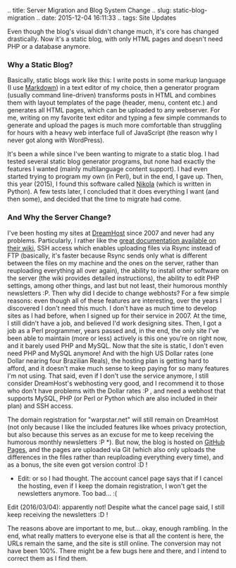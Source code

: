 .. title: Server Migration and Blog System Change
.. slug: static-blog-migration
.. date: 2015-12-04 16:11:33
.. tags: Site Updates

Even though the blog's visual didn't change much, it's core has changed drastically. Now it's a static blog, with only HTML pages and doesn't need PHP or a database anymore.

### Why a Static Blog?

Basically, static blogs work like this: I write posts in some markup language (I use [Markdown][mdhp]) in a text editor of my choice, then a generator program (usually command line-driven) transforms posts in HTML and combines them with layout templates of the page (header, menu, content etc.) and generates all HTML pages, which can be uploaded to any webserver. For me, writing on my favorite text editor and typing a few simple commands to generate and upload the pages is much more comfortable than struggling for hours with a heavy web interface full of JavaScript (the reason why I never got along with WordPress).

It's been a while since I've been wanting to migrate to a static blog. I had tested several static blog generator programs, but none had exactly the features I wanted (mainly multilanguage content support). I had even started trying to program my own (in Perl), but in the end, I gave up. Then, this year (2015), I found this software called [Nikola][nikolahp] (which is written in Python). A few tests later, I concluded that it does everything I want (and then some), and decided that the time to migrate had come.

### And Why the Server Change?

I've been hosting my sites at [DreamHost][dhhp] since 2007 and never had any problems. Particularly, I rather like the [great documentation available on their wiki][dhwiki], SSH access which enables uploading files via Rsync instead of FTP (basically, it's faster because Rsync sends only what is different between the files on my machine and the ones on the server, rather than reuploading everything all over again), the ability to install other software on the server (the wiki provides detailed instructions), the ability to edit PHP settings, among other things, and last but not least, their humorous monthly newsletters :P. Then why did I decide to change webhosts? For a few simple reasons: even though all of these features are interesting, over the years I discovered I don't need this much. I don't have as much time to develop sites as I had before, when I signed up for their service in 2007. At the time, I still didn't have a job, and believed I'd work designing sites. Then, I got a job as a Perl programmer, years passed and, in the end, the only site I've been able to maintain (more or less) actively is this one you're on right now, and it barely used PHP and MySQL. Now that the site is static, I don't even need PHP and MySQL anymore! And with the high US Dollar rates (one Dollar nearing four Brazilian Reals), the hosting plan is getting hard to afford, and it doesn't make much sense to keep paying for so many features I'm not using. That said, even if I don't use the service anymore, I still consider DreamHost's webhosting very good, and I recommend it to those who don't have problems with the Dollar rates :P , and need a webhost that supports MySQL, PHP (or Perl or Python which are also included in their plan) and SSH access.

The domain registration for "warpstar.net" will still remain on DreamHost (not only because I like the included features like whoes privacy protection, but also because this serves as an excuse for me to keep receiving the humorous monthly newsletters :P *). But now, the blog is hosted on [GitHub Pages][ghpageshp], and the pages are uploaded via Git (which also only uploads the differences in the files rather than reuploading everything every time), and as a bonus, the site even got version control :D !

* Edit: or so I had thought. The account cancel page says that if I cancel the hosting, even if I keep the domain registration, I won't get the newsletters anymore. Too bad... :(

Edit (2016/03/04): apparently not! Despite what the cancel page said, I still keep receiving the newsletters :D !

The reasons above are important to me, but... okay, enough rambling. In the end, what really matters to everyone else is that all the content is here, the URLs remain the same, and the site is still online. The conversion may not have been 100%. There might be a few bugs here and there, and I intend to correct them as I find them.




[mdhp]: https://daringfireball.net/projects/markdown/
[nikolahp]: https://getnikola.com/
[dhhp]: http://www.dreamhost.com/r.cgi?362621
[dhwiki]: http://wiki.dreamhost.com/
[ghpageshp]: https://pages.github.com/
